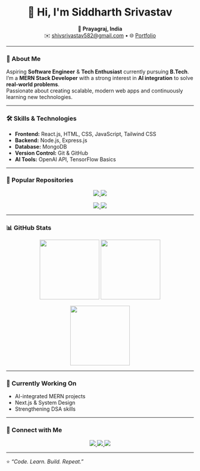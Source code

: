 <h1 align="center">👋 Hi, I'm Siddharth Srivastav</h1>

<p align="center">
  📍 <b>Prayagraj, India</b> <br>
  ✉️ <a href="mailto:shivsrivastav582@gmail.com">shivsrivastav582@gmail.com</a> • 
  🌐 <a href="https://transcendent-horse-707863.netlify.app/">Portfolio</a>
</p>

---

### 💬 About Me  
Aspiring **Software Engineer** & **Tech Enthusiast** currently pursuing **B.Tech**.  
I’m a **MERN Stack Developer** with a strong interest in **AI integration** to solve **real-world problems**.  
Passionate about creating scalable, modern web apps and continuously learning new technologies.

---

### 🛠️ Skills & Technologies  
- **Frontend:** React.js, HTML, CSS, JavaScript, Tailwind CSS  
- **Backend:** Node.js, Express.js  
- **Database:** MongoDB  
- **Version Control:** Git & GitHub  
- **AI Tools:** OpenAI API, TensorFlow Basics  

---

### 🚀 Popular Repositories  

<p align="center">
  <a href="https://github.com/Siddharth582/My-Portfolio">
    <img src="https://github-readme-stats.vercel.app/api/pin/?username=Siddharth582&repo=My-Portfolio&theme=default&show_owner=true&bg_color=ffffff&title_color=0366d6&text_color=24292e&icon_color=2bbc8a" />
  </a>
  <a href="https://github.com/Siddharth582/swatrixsoft">
    <img src="https://github-readme-stats.vercel.app/api/pin/?username=Siddharth582&repo=swatrixsoft&theme=default&show_owner=true&bg_color=ffffff&title_color=0366d6&text_color=24292e&icon_color=f1e05a" />
  </a>
</p>

<p align="center">
  <a href="https://github.com/Siddharth582/Profile">
    <img src="https://github-readme-stats.vercel.app/api/pin/?username=Siddharth582&repo=Profile&theme=default&show_owner=true&bg_color=ffffff&title_color=0366d6&text_color=24292e&icon_color=e34c26" />
  </a>
  <a href="https://github.com/Siddharth582/RentX">
    <img src="https://github-readme-stats.vercel.app/api/pin/?username=Siddharth582&repo=RentX&theme=default&show_owner=true&bg_color=ffffff&title_color=0366d6&text_color=24292e&icon_color=563d7c" />
  </a>
</p>

---

### 📊 GitHub Stats  

<p align="center">
  <img src="https://github-readme-stats.vercel.app/api?username=Siddharth582&show_icons=true&theme=default&bg_color=ffffff&title_color=0366d6&icon_color=2bbc8a&text_color=24292e" height="160px" />
  <img src="https://github-readme-streak-stats.herokuapp.com/?user=Siddharth582&theme=default&background=ffffff&ring=0366d6&fire=2bbc8a&currStreakLabel=0366d6" height="160px" />
</p>

<p align="center">
  <img src="https://github-readme-stats.vercel.app/api/top-langs/?username=Siddharth582&layout=compact&bg_color=ffffff&title_color=0366d6&text_color=24292e" height="160px" />
</p>

---

### 🌱 Currently Working On  
- AI-integrated MERN projects  
- Next.js & System Design  
- Strengthening DSA skills  

---

### 🤝 Connect with Me  

<p align="center">
  <a href="mailto:shivsrivastav582@gmail.com">
    <img src="https://img.shields.io/badge/Email-D14836?style=for-the-badge&logo=gmail&logoColor=white" />
  </a>
  <a href="https://transcendent-horse-707863.netlify.app/">
    <img src="https://img.shields.io/badge/Portfolio-000000?style=for-the-badge&logo=vercel&logoColor=white" />
  </a>
  <a href="https://www.linkedin.com/in/siddharth-srivastava-718a33317/">
    <img src="https://img.shields.io/badge/LinkedIn-0A66C2?style=for-the-badge&logo=linkedin&logoColor=white" />
  </a>
</p>

---

⭐️ *“Code. Learn. Build. Repeat.”*

